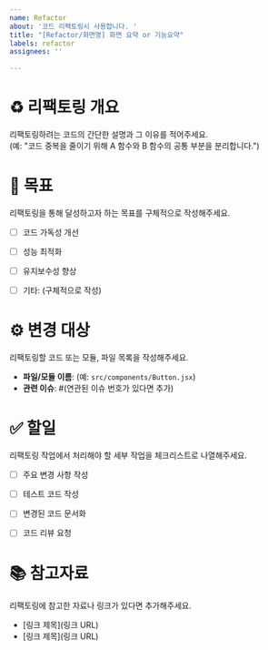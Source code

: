 ```yaml
---
name: Refactor
about: '코드 리팩토링시 사용합니다. '
title: "[Refactor/화면명] 화면 요약 or 기능요약"
labels: refactor
assignees: ''

---
```


# ♻️ 리팩토링 개요  
리팩토링하려는 코드의 간단한 설명과 그 이유를 적어주세요.  
(예: "코드 중복을 줄이기 위해 A 함수와 B 함수의 공통 부분을 분리합니다.")  



# 🎯 목표  
리팩토링을 통해 달성하고자 하는 목표를 구체적으로 작성해주세요.  
- [ ] 코드 가독성 개선  
- [ ] 성능 최적화  
- [ ] 유지보수성 향상  
- [ ] 기타: (구체적으로 작성)  



# ⚙️ 변경 대상  
리팩토링할 코드 또는 모듈, 파일 목록을 작성해주세요.  
- **파일/모듈 이름**: (예: `src/components/Button.jsx`)  
- **관련 이슈**: #(연관된 이슈 번호가 있다면 추가)  



# ✅ 할일  
리팩토링 작업에서 처리해야 할 세부 작업을 체크리스트로 나열해주세요.  
- [ ] 주요 변경 사항 작성  
- [ ] 테스트 코드 작성  
- [ ] 변경된 코드 문서화  
- [ ] 코드 리뷰 요청  


# 📚 참고자료  
리팩토링에 참고한 자료나 링크가 있다면 추가해주세요.  
- [링크 제목](링크 URL)  
- [링크 제목](링크 URL)
